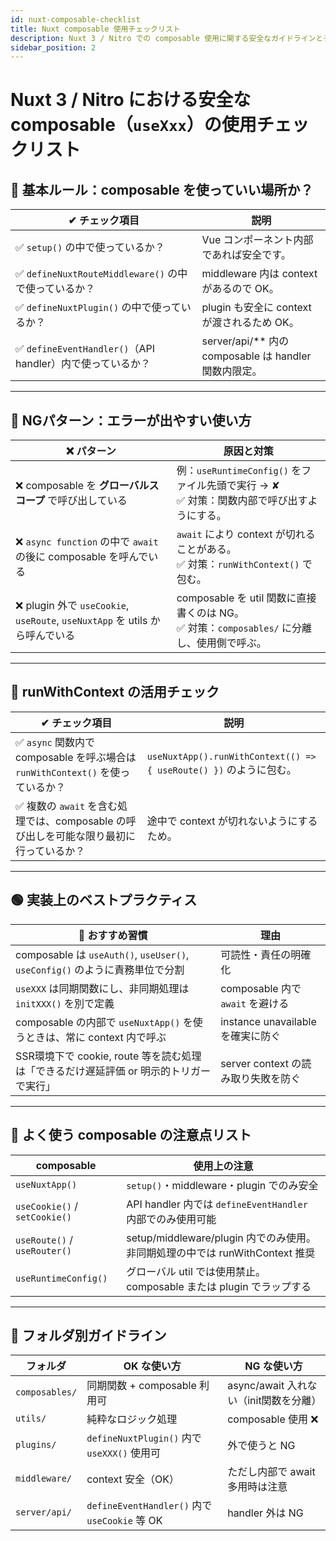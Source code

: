 ```yaml
---
id: nuxt-composable-checklist
title: Nuxt composable 使用チェックリスト
description: Nuxt 3 / Nitro での composable 使用に関する安全なガイドラインとチェックリストです。
sidebar_position: 2
---
```


# Nuxt 3 / Nitro における安全な composable（`useXxx`）の使用チェックリスト
## 🔷 基本ルール：composable を使っていい場所か？

| ✔ チェック項目                                       | 説明                                             |
| ---------------------------------------------- | ---------------------------------------------- |
| ✅ `setup()` の中で使っているか？                         | Vue コンポーネント内部であれば安全です。                         |
| ✅ `defineNuxtRouteMiddleware()` の中で使っているか？     | middleware 内は context があるので OK。                |
| ✅ `defineNuxtPlugin()` の中で使っているか？              | plugin も安全に context が渡されるため OK。                |
| ✅ `defineEventHandler()`（API handler）内で使っているか？ | server/api/\*\* 内の composable は handler 関数内限定。 |

---

## 🔶 NGパターン：エラーが出やすい使い方

| ❌ パターン                                                            | 原因と対策                                                               |
| ----------------------------------------------------------------- | ------------------------------------------------------------------- |
| ❌ composable を **グローバルスコープ** で呼び出している                             | 例：`useRuntimeConfig()` をファイル先頭で実行 → ✘<br/>✅ 対策：関数内部で呼び出すようにする。       |
| ❌ `async function` の中で `await` の後に composable を呼んでいる              | `await` により context が切れることがある。<br/>✅ 対策：`runWithContext()` で包む。      |
| ❌ plugin 外で `useCookie`, `useRoute`, `useNuxtApp` を utils から呼んでいる | composable を util 関数に直接書くのは NG。<br/>✅ 対策：`composables/` に分離し、使用側で呼ぶ。 |

---

## 🔵 runWithContext の活用チェック

| ✔ チェック項目                                                     | 説明                                                          |
| ------------------------------------------------------------ | ----------------------------------------------------------- |
| ✅ `async` 関数内で composable を呼ぶ場合は `runWithContext()` を使っているか？ | `useNuxtApp().runWithContext(() => { useRoute() })` のように包む。 |
| ✅ 複数の `await` を含む処理では、composable の呼び出しを可能な限り最初に行っているか？       | 途中で context が切れないようにするため。                                   |

---

## 🟢 実装上のベストプラクティス

| 🌟 おすすめ習慣                                                        | 理由                          |
| ---------------------------------------------------------------- | --------------------------- |
| composable は `useAuth()`, `useUser()`, `useConfig()` のように責務単位で分割 | 可読性・責任の明確化                  |
| `useXXX` は同期関数にし、非同期処理は `initXXX()` を別で定義                        | composable 内で `await` を避ける  |
| composable の内部で `useNuxtApp()` を使うときは、常に context 内で呼ぶ            | instance unavailable を確実に防ぐ |
| SSR環境下で cookie, route 等を読む処理は「できるだけ遅延評価 or 明示的トリガーで実行」           | server context の読み取り失敗を防ぐ   |

---

## 📌 よく使う composable の注意点リスト

| composable                    | 使用上の注意                                                     |
| ----------------------------- | ---------------------------------------------------------- |
| `useNuxtApp()`                | `setup()`・middleware・plugin でのみ安全                          |
| `useCookie()` / `setCookie()` | API handler 内では `defineEventHandler` 内部でのみ使用可能             |
| `useRoute()` / `useRouter()`  | setup/middleware/plugin 内でのみ使用。非同期処理の中では runWithContext 推奨 |
| `useRuntimeConfig()`          | グローバル util では使用禁止。composable または plugin でラップする             |

---

## 📁 フォルダ別ガイドライン

| フォルダ           | OK な使い方                                    | NG な使い方                     |
| -------------- | ------------------------------------------ | --------------------------- |
| `composables/` | 同期関数 + composable 利用可                      | async/await 入れない（init関数を分離） |
| `utils/`       | 純粋なロジック処理                                  | composable 使用 ❌             |
| `plugins/`     | `defineNuxtPlugin()` 内で `useXXX()` 使用可     | 外で使うと NG                    |
| `middleware/`  | context 安全（OK）                             | ただし内部で await 多用時は注意         |
| `server/api/`  | `defineEventHandler()` 内で `useCookie` 等 OK | handler 外は NG               |
